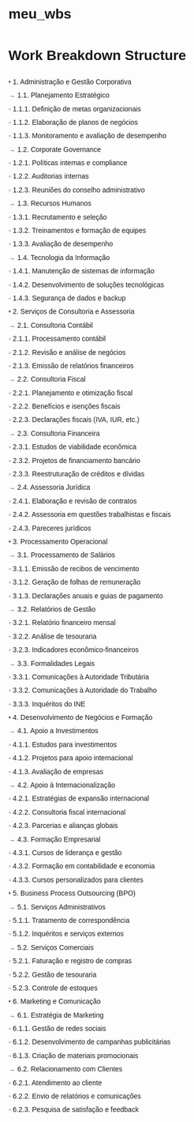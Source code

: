 # meu_wbs
<!DOCTYPE html>
<html lang="en">
<head>
    <meta charset="UTF-8">
    <meta name="viewport" content="width=device-width, initial-scale=1.0">
    <title>WBS - Work Breakdown Structure</title>
    <style>
        body {
            font-family: Arial, sans-serif;
            margin: 20px;
            line-height: 1.6;
        }
        ul {
            list-style-type: none;
            margin: 0;
            padding: 0;
        }
        li {
            margin: 5px 0;
        }
        li::before {
            content: "• ";
            color: #555;
        }
        ul ul li::before {
            content: "→ ";
        }
        ul ul ul li::before {
            content: "◦ ";
        }
    </style>
</head>
<body>
    <h1>Work Breakdown Structure</h1>
    <ul>
        <li>1. Administração e Gestão Corporativa
            <ul>
                <li>1.1. Planejamento Estratégico
                    <ul>
                        <li>1.1.1. Definição de metas organizacionais</li>
                        <li>1.1.2. Elaboração de planos de negócios</li>
                        <li>1.1.3. Monitoramento e avaliação de desempenho</li>
                    </ul>
                </li>
                <li>1.2. Corporate Governance
                    <ul>
                        <li>1.2.1. Políticas internas e compliance</li>
                        <li>1.2.2. Auditorias internas</li>
                        <li>1.2.3. Reuniões do conselho administrativo</li>
                    </ul>
                </li>
                <li>1.3. Recursos Humanos
                    <ul>
                        <li>1.3.1. Recrutamento e seleção</li>
                        <li>1.3.2. Treinamentos e formação de equipes</li>
                        <li>1.3.3. Avaliação de desempenho</li>
                    </ul>
                </li>
                <li>1.4. Tecnologia da Informação
                    <ul>
                        <li>1.4.1. Manutenção de sistemas de informação</li>
                        <li>1.4.2. Desenvolvimento de soluções tecnológicas</li>
                        <li>1.4.3. Segurança de dados e backup</li>
                    </ul>
                </li>
            </ul>
        </li>
        <li>2. Serviços de Consultoria e Assessoria
            <ul>
                <li>2.1. Consultoria Contábil
                    <ul>
                        <li>2.1.1. Processamento contábil</li>
                        <li>2.1.2. Revisão e análise de negócios</li>
                        <li>2.1.3. Emissão de relatórios financeiros</li>
                    </ul>
                </li>
                <li>2.2. Consultoria Fiscal
                    <ul>
                        <li>2.2.1. Planejamento e otimização fiscal</li>
                        <li>2.2.2. Benefícios e isenções fiscais</li>
                        <li>2.2.3. Declarações fiscais (IVA, IUR, etc.)</li>
                    </ul>
                </li>
                <li>2.3. Consultoria Financeira
                    <ul>
                        <li>2.3.1. Estudos de viabilidade econômica</li>
                        <li>2.3.2. Projetos de financiamento bancário</li>
                        <li>2.3.3. Reestruturação de créditos e dívidas</li>
                    </ul>
                </li>
                <li>2.4. Assessoria Jurídica
                    <ul>
                        <li>2.4.1. Elaboração e revisão de contratos</li>
                        <li>2.4.2. Assessoria em questões trabalhistas e fiscais</li>
                        <li>2.4.3. Pareceres jurídicos</li>
                    </ul>
                </li>
            </ul>
        </li>
        <li>3. Processamento Operacional
            <ul>
                <li>3.1. Processamento de Salários
                    <ul>
                        <li>3.1.1. Emissão de recibos de vencimento</li>
                        <li>3.1.2. Geração de folhas de remuneração</li>
                        <li>3.1.3. Declarações anuais e guias de pagamento</li>
                    </ul>
                </li>
                <li>3.2. Relatórios de Gestão
                    <ul>
                        <li>3.2.1. Relatório financeiro mensal</li>
                        <li>3.2.2. Análise de tesouraria</li>
                        <li>3.2.3. Indicadores econômico-financeiros</li>
                    </ul>
                </li>
                <li>3.3. Formalidades Legais
                    <ul>
                        <li>3.3.1. Comunicações à Autoridade Tributária</li>
                        <li>3.3.2. Comunicações à Autoridade do Trabalho</li>
                        <li>3.3.3. Inquéritos do INE</li>
                    </ul>
                </li>
            </ul>
        </li>
        <li>4. Desenvolvimento de Negócios e Formação
            <ul>
                <li>4.1. Apoio a Investimentos
                    <ul>
                        <li>4.1.1. Estudos para investimentos</li>
                        <li>4.1.2. Projetos para apoio internacional</li>
                        <li>4.1.3. Avaliação de empresas</li>
                    </ul>
                </li>
                <li>4.2. Apoio à Internacionalização
                    <ul>
                        <li>4.2.1. Estratégias de expansão internacional</li>
                        <li>4.2.2. Consultoria fiscal internacional</li>
                        <li>4.2.3. Parcerias e alianças globais</li>
                    </ul>
                </li>
                <li>4.3. Formação Empresarial
                    <ul>
                        <li>4.3.1. Cursos de liderança e gestão</li>
                        <li>4.3.2. Formação em contabilidade e economia</li>
                        <li>4.3.3. Cursos personalizados para clientes</li>
                    </ul>
                </li>
            </ul>
        </li>
        <li>5. Business Process Outsourcing (BPO)
            <ul>
                <li>5.1. Serviços Administrativos
                    <ul>
                        <li>5.1.1. Tratamento de correspondência</li>
                        <li>5.1.2. Inquéritos e serviços externos</li>
                    </ul>
                </li>
                <li>5.2. Serviços Comerciais
                    <ul>
                        <li>5.2.1. Faturação e registro de compras</li>
                        <li>5.2.2. Gestão de tesouraria</li>
                        <li>5.2.3. Controle de estoques</li>
                    </ul>
                </li>
            </ul>
        </li>
        <li>6. Marketing e Comunicação
            <ul>
                <li>6.1. Estratégia de Marketing
                    <ul>
                        <li>6.1.1. Gestão de redes sociais</li>
                        <li>6.1.2. Desenvolvimento de campanhas publicitárias</li>
                        <li>6.1.3. Criação de materiais promocionais</li>
                    </ul>
                </li>
                <li>6.2. Relacionamento com Clientes
                    <ul>
                        <li>6.2.1. Atendimento ao cliente</li>
                        <li>6.2.2. Envio de relatórios e comunicações</li>
                        <li>6.2.3. Pesquisa de satisfação e feedback</li>
                    </ul>
                </li>
            </ul>
        </li>
    </ul>
</body>
</html>

